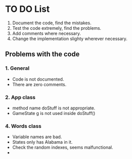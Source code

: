 # TO DO List

1. Document the code, find the mistakes.
2. Test the code extremely, find the problems.
3. Add comments where necessary.
4. Change the implementation slighty wherever necessary.


## Problems with the code

### 1. General

- Code is not documented.
- There are zero comments.

### 2. App class

- method name doStuff is not appropriate.
- GameState g is not used inside doStuff()

### 4. Words class
- Variable names are bad.
- States only has Alabama in it.
- Check the random indexes, seems malfunctional.
- 